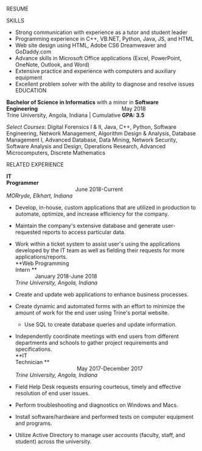 RESUME

SKILLS

-   Strong communication with experience as a tutor and student leader
-   Programming experience in C++, VB.NET, Python, Java, JS, and HTML
-   Web site design using HTML, Adobe CS6 Dreamweaver and GoDaddy.com
-   Advance skills in Microsoft Office applications (Excel, PowerPoint, OneNote, Outlook, and Word)
-   Extensive practice and experience with computers and auxiliary equipment
-   Excellent problem solver with the ability to diagnose and resolve issues\
EDUCATION

**Bachelor of Science in Informatics** with a minor in **Software Engineering**                                                        May 2018\
Trine University, Angola, Indiana | Cumulative **GPA: 3.5**

*Select Courses*: Digital Forensics I & II, Java, C++, Python, Software Engineering, Network Management, Algorithm Design & Analysis, Database Management I, Advanced Database, Data Mining, Network Security, Software Analysis and Design, Operations Research, Advanced Microcomputers, Discrete Mathematics

RELATED EXPERIENCE

**IT Programmer**                                                                                                                                                        June 2018-Current\
*MORryde, Elkhart, Indiana*

-   Develop, in-house, custom applications that are utilized in production to automate, optimize, and increase efficiency for the company.
-   Maintain the company's extensive database and generate user-requested reports to access particular data.
-   Work within a ticket system to assist user's using the applications developed by the IT team as well as fielding their requests for more applications/reports.\
**Web Programming Intern **                                                                                                                        January 2018-June 2018\
*Trine University, Angola, Indiana*

-   Create and update web applications to enhance business processes.
-   Create dynamic and automated forms with an effort to minimize the amount of work for the end user using Trine's portal website.
    -   Use SQL to create database queries and update information.
-   Independently coordinate meetings with end users from different departments and schools to gather project requirements and specifications.\
**IT Technician **                                                                                                                                            May 2017-December 2017\
*Trine University, Angola, Indiana*

-   Field Help Desk requests ensuring courteous, timely and effective resolution of end user issues.
-   Perform troubleshooting and diagnostics on Windows and Macs.
-   Install software/hardware and performed tests on computer equipment and programs.
-   Utilize Active Directory to manage user accounts (faculty, staff, and student) across the university.